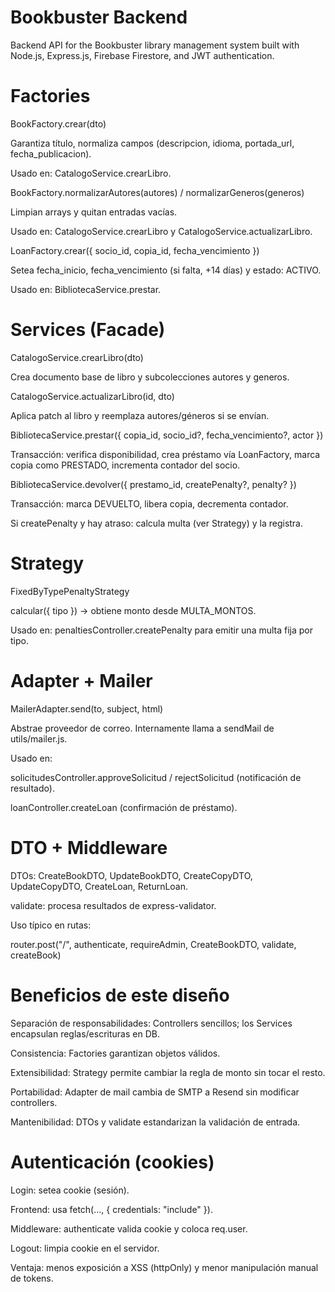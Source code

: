 # Bookbuster Backend

Backend API for the Bookbuster library management system built with Node.js, Express.js, Firebase Firestore, and JWT authentication.

# Factories

BookFactory.crear(dto)

Garantiza título, normaliza campos (descripcion, idioma, portada_url, fecha_publicacion).

Usado en: CatalogoService.crearLibro.

BookFactory.normalizarAutores(autores) / normalizarGeneros(generos)

Limpian arrays y quitan entradas vacías.

Usado en: CatalogoService.crearLibro y CatalogoService.actualizarLibro.

LoanFactory.crear({ socio_id, copia_id, fecha_vencimiento })

Setea fecha_inicio, fecha_vencimiento (si falta, +14 días) y estado: ACTIVO.

Usado en: BibliotecaService.prestar.


# Services (Facade)

CatalogoService.crearLibro(dto)

Crea documento base de libro y subcolecciones autores y generos.

CatalogoService.actualizarLibro(id, dto)

Aplica patch al libro y reemplaza autores/géneros si se envían.

BibliotecaService.prestar({ copia_id, socio_id?, fecha_vencimiento?, actor })

Transacción: verifica disponibilidad, crea préstamo vía LoanFactory, marca copia como PRESTADO, incrementa contador del socio.

BibliotecaService.devolver({ prestamo_id, createPenalty?, penalty? })

Transacción: marca DEVUELTO, libera copia, decrementa contador.

Si createPenalty y hay atraso: calcula multa (ver Strategy) y la registra.


# Strategy

FixedByTypePenaltyStrategy

calcular({ tipo }) → obtiene monto desde MULTA_MONTOS.

Usado en: penaltiesController.createPenalty para emitir una multa fija por tipo.


# Adapter + Mailer

MailerAdapter.send(to, subject, html)

Abstrae proveedor de correo. Internamente llama a sendMail de utils/mailer.js.

Usado en:

solicitudesController.approveSolicitud / rejectSolicitud (notificación de resultado).

loanController.createLoan (confirmación de préstamo).


# DTO + Middleware

DTOs: CreateBookDTO, UpdateBookDTO, CreateCopyDTO, UpdateCopyDTO, CreateLoan, ReturnLoan.

validate: procesa resultados de express-validator.

Uso típico en rutas:

router.post("/", authenticate, requireAdmin, CreateBookDTO, validate, createBook)


# Beneficios de este diseño

Separación de responsabilidades: Controllers sencillos; los Services encapsulan reglas/escrituras en DB.

Consistencia: Factories garantizan objetos válidos.

Extensibilidad: Strategy permite cambiar la regla de monto sin tocar el resto.

Portabilidad: Adapter de mail cambia de SMTP a Resend sin modificar controllers.

Mantenibilidad: DTOs y validate estandarizan la validación de entrada.


# Autenticación (cookies)

Login: setea cookie (sesión).

Frontend: usa fetch(..., { credentials: "include" }).

Middleware: authenticate valida cookie y coloca req.user.

Logout: limpia cookie en el servidor.

Ventaja: menos exposición a XSS (httpOnly) y menor manipulación manual de tokens.